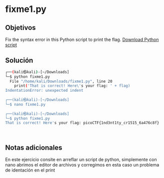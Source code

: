 # fixme1.py

## Objetivos
Fix the syntax error in this Python script to print the flag. [Download Python script](https://artifacts.picoctf.net/c/37/fixme1.py)


## Solución 
```bash
┌──(kali㉿kali)-[~/Downloads]
└─$ python fixme1.py  
  File "/home/kali/Downloads/fixme1.py", line 20
    print('That is correct! Here\'s your flag: ' + flag)
IndentationError: unexpected indent
                                                                                                                                                                                                                                           
┌──(kali㉿kali)-[~/Downloads]
└─$ nano fixme1.py    
                                                                                                                                                                                                                                           
┌──(kali㉿kali)-[~/Downloads]
└─$ python fixme1.py 
That is correct! Here's your flag: picoCTF{1nd3nt1ty_cr1515_6a476c8f}
                                                                                                                                                                                                                                           



```

## Notas adicionales 
En este ejercicio consite en arreflar un script de python, simplemente con nano abrimos el editor de archivos y corregimos en esta caso un problema de identación en el print